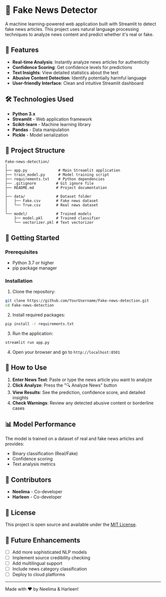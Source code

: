# 📰 Fake News Detector

A machine learning-powered web application built with Streamlit to detect fake news articles. This project uses natural language processing techniques to analyze news content and predict whether it's real or fake.

## 🚀 Features

- **Real-time Analysis**: Instantly analyze news articles for authenticity
- **Confidence Scoring**: Get confidence levels for predictions
- **Text Insights**: View detailed statistics about the text
- **Abusive Content Detection**: Identify potentially harmful language
- **User-friendly Interface**: Clean and intuitive Streamlit dashboard

## 🛠️ Technologies Used

- **Python 3.x**
- **Streamlit** - Web application framework
- **Scikit-learn** - Machine learning library
- **Pandas** - Data manipulation
- **Pickle** - Model serialization

## 📁 Project Structure

```
Fake-news-detection/
│
├── app.py              # Main Streamlit application
├── train_model.py      # Model training script
├── requirements.txt    # Python dependencies
├── .gitignore         # Git ignore file
├── README.md          # Project documentation
│
├── data/              # Dataset folder
│   ├── Fake.csv       # Fake news dataset
│   └── True.csv       # Real news dataset
│
└── model/             # Trained models
    ├── model.pkl      # Trained classifier
    └── vectorizer.pkl # Text vectorizer
```

## 🚀 Getting Started

### Prerequisites

- Python 3.7 or higher
- pip package manager

### Installation

1. Clone the repository:
```bash
git clone https://github.com/YourUsername/Fake-news-detection.git
cd Fake-news-detection
```

2. Install required packages:
```bash
pip install -r requirements.txt
```

3. Run the application:
```bash
streamlit run app.py
```

4. Open your browser and go to `http://localhost:8501`

## 🎯 How to Use

1. **Enter News Text**: Paste or type the news article you want to analyze
2. **Click Analyze**: Press the "🔍 Analyze News" button
3. **View Results**: See the prediction, confidence score, and detailed insights
4. **Check Warnings**: Review any detected abusive content or borderline cases

## 📊 Model Performance

The model is trained on a dataset of real and fake news articles and provides:
- Binary classification (Real/Fake)
- Confidence scoring
- Text analysis metrics

## 🤝 Contributors

- **Neelima** - Co-developer
- **Harleen** - Co-developer

## 📄 License

This project is open source and available under the [MIT License](LICENSE).

## 🔮 Future Enhancements

- [ ] Add more sophisticated NLP models
- [ ] Implement source credibility checking
- [ ] Add multilingual support
- [ ] Include news category classification
- [ ] Deploy to cloud platforms

---

Made with ❤️ by Neelima & Harleen!

